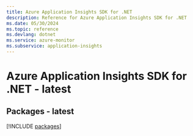 ```yaml
---
title: Azure Application Insights SDK for .NET
description: Reference for Azure Application Insights SDK for .NET
ms.date: 05/30/2024
ms.topic: reference
ms.devlang: dotnet
ms.service: azure-monitor
ms.subservice: application-insights
---
```

# Azure Application Insights SDK for .NET - latest
## Packages - latest
[!INCLUDE [packages](application-insights-index.md)]
